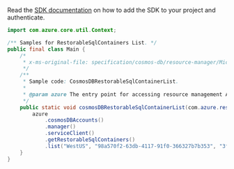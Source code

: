 Read the [SDK documentation](https://github.com/Azure/azure-sdk-for-java/blob/azure-resourcemanager_2.12.0/sdk/resourcemanager/azure-resourcemanager/README.md) on how to add the SDK to your project and authenticate.

```java
import com.azure.core.util.Context;

/** Samples for RestorableSqlContainers List. */
public final class Main {
    /*
     * x-ms-original-file: specification/cosmos-db/resource-manager/Microsoft.DocumentDB/stable/2021-10-15/examples/CosmosDBRestorableSqlContainerList.json
     */
    /**
     * Sample code: CosmosDBRestorableSqlContainerList.
     *
     * @param azure The entry point for accessing resource management APIs in Azure.
     */
    public static void cosmosDBRestorableSqlContainerList(com.azure.resourcemanager.AzureResourceManager azure) {
        azure
            .cosmosDBAccounts()
            .manager()
            .serviceClient()
            .getRestorableSqlContainers()
            .list("WestUS", "98a570f2-63db-4117-91f0-366327b7b353", "3fu-hg==", null, null, Context.NONE);
    }
}
```

